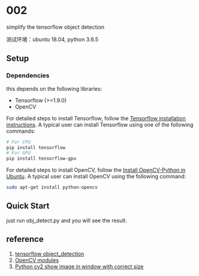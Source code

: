# 002 

simplify the tensorflow object detection

测试环境：ubuntu 18.04, python 3.6.5

## Setup
### Dependencies
this depends on the following libraries:
* Tensorflow (>=1.9.0)
* OpenCV

For detailed steps to install Tensorflow, follow the [Tensorflow installation
instructions](https://www.tensorflow.org/install/). A typical user can install
Tensorflow using one of the following commands:

``` bash
# For CPU
pip install tensorflow
# For GPU
pip install tensorflow-gpu
```

For detailed steps to install OpenCV, follow the [Install OpenCV-Python
in Ubuntu](https://docs.opencv.org/4.0.0-beta/d2/de6/tutorial_py_setup_in_ubuntu.html). 
A typical user can install OpenCV using the following command:

```bash
sudo apt-get install python-opencv
```

## Quick Start
just run obj_detect.py and you will see the result.

## reference
1. [tensorflow object_detection](https://github.com/tensorflow/models/tree/master/research/object_detection)
2. [OpenCV modules](https://docs.opencv.org/3.4.3/)
3. [Python cv2 show image in window with correct size](https://gist.github.com/kefir-/03cea3e3b17b7a74a7cdcf57a2159a79)
